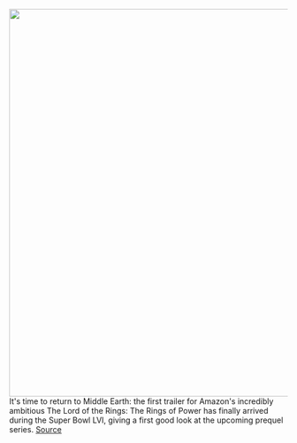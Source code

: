 <img src='https://cdn.vox-cdn.com/thumbor/HSj6xmT8oh1XeCedDPYpCVvxkhc=/0x0:3360x1354/1200x0/filters:focal(0x0:3360x1354):no_upscale()/cdn.vox-cdn.com/uploads/chorus_asset/file/23239871/Screen_Shot_2022_02_13_at_8.44.51_PM.png' width='700px' /><br/>
It's time to return to Middle Earth: the first trailer for Amazon's incredibly ambitious The Lord of the Rings: The Rings of Power has finally arrived during the Super Bowl LVI, giving a first good look at the upcoming prequel series.
<a href='https://www.theverge.com/2022/2/13/22923339/lord-of-the-rings-trailer-super-bowl-amazon'> Source <a/>